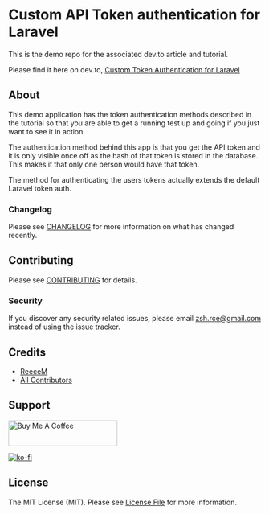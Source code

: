 # Custom API Token authentication for Laravel

This is the demo repo for the associated dev.to article and tutorial.

Please find it here on dev.to, [Custom Token Authentication for Laravel](https://dev.to)

## About

This demo application has the token authentication methods described in the tutorial so that you are able to get a running test up and going if you just want to see it in action.

The authentication method behind this app is that you get the API token and it is only visible once off as the hash of that token is stored in the database. This makes it that only one person would have that token.

The method for authenticating the users tokens actually extends the default Laravel token auth.


### Changelog

Please see [CHANGELOG](CHANGELOG.md) for more information on what has changed recently.

## Contributing

Please see [CONTRIBUTING](CONTRIBUTING.md) for details.

### Security

If you discover any security related issues, please email zsh.rce@gmail.com instead of using the issue tracker.

## Credits

- [ReeceM](https://github.com/ReeceM)
- [All Contributors](../../contributors)

## Support

<a href="https://www.buymeacoffee.com/ReeceM" target="_blank"><img src="https://cdn.buymeacoffee.com/buttons/default-orange.png" alt="Buy Me A Coffee" style="height: 51px !important;width: 217px !important;" ></a>

[![ko-fi](https://www.ko-fi.com/img/githubbutton_sm.svg)](https://ko-fi.com/S6S7UQ66)
## License

The MIT License (MIT). Please see [License File](LICENSE.md) for more information.
